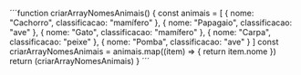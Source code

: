 ´´´function criarArrayNomesAnimais() {
    const animais = [
      { nome: "Cachorro", classificacao: "mamífero" },
      { nome: "Papagaio", classificacao: "ave" },
      { nome: "Gato", classificacao: "mamífero" },
      { nome: "Carpa", classificacao: "peixe" },
      { nome: "Pomba", classificacao: "ave" }
    ]
     const criarArrayNomesAnimais = animais.map((item) => {
    return item.nome
  })
  return (criarArrayNomesAnimais)
}
 ´´´